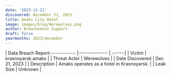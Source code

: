 ```yaml
---
date: '2023-12-21'
discovered: December 21, 2023
title: Amaks City Hotel
image: images/blog/Werewolves.png
author: Breachsense Support
draft: false
yearmonths: 2023/december
---
```


| Data Breach Report------------:     |:-------------:    | :-----:|
| Victim      | krasnoyarsk.amaks      | 
| Threat Actor      | Werewolves      | 
| Date Discovered      | Dec 21, 2023      | 
| Description      | Amaks operates as a hotel in Krasnoyarsk.      | 
| Leak Size      | Unknown      | 

